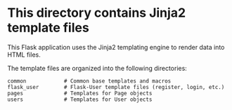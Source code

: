 # This directory contains Jinja2 template files

This Flask application uses the Jinja2 templating engine to render
data into HTML files.

The template files are organized into the following directories:

    common            # Common base templates and macros
    flask_user        # Flask-User template files (register, login, etc.)
    pages             # Templates for Page objects
    users             # Templates for User objects


